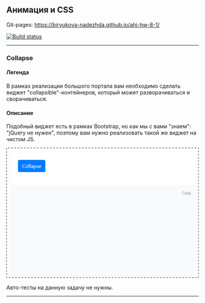 ## Анимация и CSS
Git-pages: https://biryukova-nadezhda.github.io/ahj-hw-8-1/

[![Build status](https://ci.appveyor.com/api/projects/status/py7x5bsbxu69vkv2?svg=true)](https://ci.appveyor.com/project/biryukova-nadezhda/ahj-hw-8-1)

---
### Collapse

#### Легенда

В рамках реализации большого портала вам необходимо сделать виджет "collapsible"-контейнеров, который может разворачиваться и сворачиваться.

#### Описание

Подобный виджет есть в рамках Bootstrap, но как мы с вами "знаем": "jQuery не нужен", поэтому вам нужно реализовать такой же виджет на чистом JS.

![](./pic/collapse.gif)

Авто-тесты на данную задачу не нужны.

---
